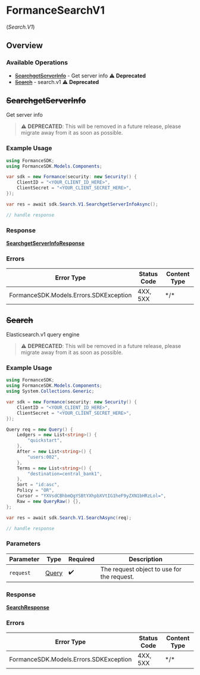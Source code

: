 # FormanceSearchV1
(*Search.V1*)

## Overview

### Available Operations

* [~~SearchgetServerInfo~~](#searchgetserverinfo) - Get server info :warning: **Deprecated**
* [~~Search~~](#search) - search.v1 :warning: **Deprecated**

## ~~SearchgetServerInfo~~

Get server info

> :warning: **DEPRECATED**: This will be removed in a future release, please migrate away from it as soon as possible.

### Example Usage

```csharp
using FormanceSDK;
using FormanceSDK.Models.Components;

var sdk = new Formance(security: new Security() {
    ClientID = "<YOUR_CLIENT_ID_HERE>",
    ClientSecret = "<YOUR_CLIENT_SECRET_HERE>",
});

var res = await sdk.Search.V1.SearchgetServerInfoAsync();

// handle response
```

### Response

**[SearchgetServerInfoResponse](../../Models/Requests/SearchgetServerInfoResponse.md)**

### Errors

| Error Type                             | Status Code                            | Content Type                           |
| -------------------------------------- | -------------------------------------- | -------------------------------------- |
| FormanceSDK.Models.Errors.SDKException | 4XX, 5XX                               | \*/\*                                  |

## ~~Search~~

Elasticsearch.v1 query engine

> :warning: **DEPRECATED**: This will be removed in a future release, please migrate away from it as soon as possible.

### Example Usage

```csharp
using FormanceSDK;
using FormanceSDK.Models.Components;
using System.Collections.Generic;

var sdk = new Formance(security: new Security() {
    ClientID = "<YOUR_CLIENT_ID_HERE>",
    ClientSecret = "<YOUR_CLIENT_SECRET_HERE>",
});

Query req = new Query() {
    Ledgers = new List<string>() {
        "quickstart",
    },
    After = new List<string>() {
        "users:002",
    },
    Terms = new List<string>() {
        "destination=central_bank1",
    },
    Sort = "id:asc",
    Policy = "OR",
    Cursor = "YXVsdCBhbmQgYSBtYXhpbXVtIG1heF9yZXN1bHRzLol=",
    Raw = new QueryRaw() {},
};

var res = await sdk.Search.V1.SearchAsync(req);

// handle response
```

### Parameters

| Parameter                                  | Type                                       | Required                                   | Description                                |
| ------------------------------------------ | ------------------------------------------ | ------------------------------------------ | ------------------------------------------ |
| `request`                                  | [Query](../../Models/Components/Query.md)  | :heavy_check_mark:                         | The request object to use for the request. |

### Response

**[SearchResponse](../../Models/Requests/SearchResponse.md)**

### Errors

| Error Type                             | Status Code                            | Content Type                           |
| -------------------------------------- | -------------------------------------- | -------------------------------------- |
| FormanceSDK.Models.Errors.SDKException | 4XX, 5XX                               | \*/\*                                  |